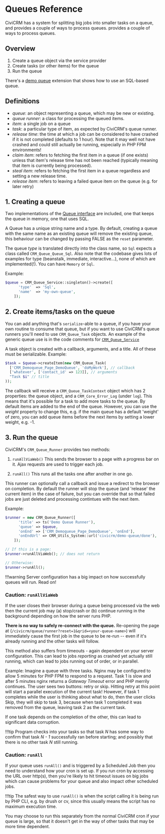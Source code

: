 # Queues Reference

CiviCRM has a system for splitting big jobs into smaller tasks on a queue, and provides a couple of ways to process queues.
provides a couple of ways to process queues.

## Overview

1. Create a queue object via the service provider
2. Create tasks (or other items) for the queue
3. Run the queue

There's a [demo queue](https://lab.civicrm.org/dev/core/blob/master/tools/extensions/org.civicrm.demoqueue/CRM/Demoqueue/Page/DemoQueue.php)
extension that shows how to use an SQL-based queue.

## Definitions

- *queue*: an object representing a queue, which may be new or existing.
- *queue runner*: a class for processing the queued items.
- *item*: a single job on a queue
- *task*: a particular type of item, as expected by CiviCRM's queue runner.
- *release time*: the time at which a job can be considered to have crashed if it
  is not completed (defaults to 1 hour). Note that it may well not have crashed
  and could still actually be running, especially in PHP FPM environments!
- *claim item*: refers to fetching the first item in a queue (if one exists)
  unless that item's release time has not been reached (typically meaning that
  item is currently being processed).
- *steal item*: refers to fetching the first item in a queue regardless and
  setting a new release time.
- *release item*: refers to leaving a failed queue item on the queue (e.g. for
  later retry)

## 1. Creating a queue

Two implementations of the [Queue interface](https://lab.civicrm.org/dev/core/blob/master/CRM/Queue/Queue.php) are included, one that keeps
the queue in memory, one that uses SQL.

A Queue has a unique string name and a type. By default, creating a queue with
the same name as an existing queue will remove the existing queue, this
behaviour can be changed by passing FALSE as the `reset` parameter.

The queue *type* is translated directly into the class name, so `Sql` expects a
class called `CRM_Queue_Queue_Sql`. Also note that the codebase gives lots of
examples for type (beanstalk, immediate, interactive...), none of which are
implemented(!). You can have `Memory` or `Sql`.

Example:

```php
$queue = CRM_Queue_Service::singleton()->create([
      'type'  => 'Sql',
      'name'  => 'my-own-queue',
    ]);

```

## 2. Create items/tasks on the queue

You can add anything that's `serialize`-able to a queue, if you have your own
routine to consume that queue, but if you want to use CiviCRM's queue runners
you'll need to use `CRM_Queue_Task` objects. An example of the generic queue use
is in the code comments for [`CRM_Queue_Service`](https://lab.civicrm.org/dev/core/blob/master/CRM/Queue/Service.php#L29)

A task object is created with a callback, arguments, and a title. All of these
must be serializable. Example:

```php
$task = $queue->createItem(new CRM_Queue_Task(
  ['CRM_Demoqueue_Page_DemoQueue', 'doMyWork'], // callback
  ['whatever', ['contact_id' => 123]], // arguments
  "Task $i" // title
));
```

The callback will receive a `CRM_Queue_TaskContext` object which has 2
properties: the queue object, and a `CRM_Core_Error_Log` (under `log`). This
means that it's possible for a task to add more tasks to the queue. By default
items are added to the end of the queue. However, you can use the *weight*
property to change this, e.g. if the main queue has a default
'weight' of zero, you can add queue items before the next items by setting a
lower weight, e.g. -1.

## 3. Run the queue

CiviCRM's `CRM_Queue_Runner` provides two methods:

1. `runAllViaWeb()` This sends the browser to a page with a progress bar on it.
   Ajax requests are used to trigger each job.

2. `runAll()` This runs all the tasks one after another in one go.

This runner can optionally call a callback and issue a redirect to the browser on
completion. By default the runner will stop the queue (and 'release' the current
item) in the case of failure, but you can override that so that failed jobs are
just deleted and processing contintues with the next item.

Example:

```php
$runner = new CRM_Queue_Runner([
      'title' => ts('Demo Queue Runner'),
      'queue' => $queue,
      'onEnd' => ['CRM_Demoqueue_Page_DemoQueue', 'onEnd'],
      'onEndUrl' => CRM_Utils_System::url('civicrm/demo-queue/done'),
    ]);

// If this is a page:
$runner->runAllViaWeb(); // does not return

// Otherwise:
$runner->runAll();
```

!!!warning
    Server configuration has a big impact on how successfully queues will run.
    Read on!

### Caution: `runAllViaWeb`

If the user closes their browser during a queue being processed via the web then
the current job may (a) stop/crash or (b) continue running in the background
depending on how the server runs PHP.

**There is no way to safely re-connect with the queue.** Re-opening the page at
(`/civicrm/queue/runner?reset=1&qrid=<your-queue-name>`) will immediately cause
the first job in the queue to be re-run -- even if it's already running and the
other tasks will follow.

This method also suffers from timeouts - again dependent on your server
configuration. This can lead to jobs *reporting* as crashed yet actually still
running, which can lead to jobs running out of order, or in parallel.

Example: Imagine a queue with three tasks. Nginx may be configured to allow 5
minutes for PHP FPM to respond to a request. Task 1 is slow and after 5 minutes
nginx returns a *Gateway Timeout* error and PHP merrily continues. The user sees
two buttons: retry or skip. Hitting retry at this point will start a parallel
execution of the current task!  However, if task 1 completes while the user is
thinking about what to do, then the user clicks Skip, they will skip to task 3,
because when task 1 completed it was removed from the queue, leaving task 2 as
the current task.

If one task depends on the completion of the other, this can lead to significant
data corruption.

!!!tip
    Program checks into your tasks so that task *N* has some way to confirm that
    task *N - 1* successfully ran before starting; and possibly that there is no
    other task *N* still running.


### Caution: `runAll`

If your queue uses `runAll()` and is triggered by a Scheduled Job then you need
to understand how your cron is set up. If you run cron by accessing the URL over
http(s), then you're likely to hit timeout issues on big jobs which can cause
problems for your queue and also impact other scheduled jobs.

!!!tip
    The safest way to use `runAll()` is when the script calling it is being run
    by PHP CLI, e.g. by drush or cv, since this usually means the script has no
    maximum execution time.

You may choose to run this separately from the normal CiviCRM cron if your queue
is large, so that it doesn't get in the way of other tasks that may be more time
dependent.

